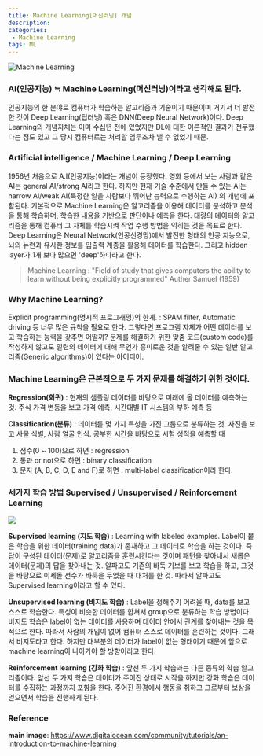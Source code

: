```yaml
---
title: Machine Learning[머신러닝] 개념
description:
categories:
 - Machine Learning
tags: ML
---
```


![](https://community-cdn-digitalocean-com.global.ssl.fastly.net/assets/tutorials/images/large/introduction-to-machine-learning_social.png "Machine Learning")

### AI(인공지능) ≒  Machine Learning(머신러닝)이라고 생각해도 된다. 
인공지능의 한 분야로 컴퓨터가 학습하는 알고리즘과 기술이기 때문이며 거기서 더 발전한 것이 Deep Learning(딥러닝) 혹은 DNN(Deep Neural Network)이다.
Deep Learning의 개념자체는 이미 수십년 전에 있었지만 DL에 대한 이론적인 결과가 전무했다는 점도 있고 그 당시 컴퓨터로는 처리할 엄두조차 낼 수 없었기 때문.

### Artificial intelligence / Machine Learning / Deep Learning
1956년 처음으로 A.I(인공지능)이라는 개념이 등장했다. 영화 등에서 보는 사람과 같은 AI는 general AI/strong AI라고 한다. 하지만 현재 기술 수준에서 만들 수 있는 AI는 narrow AI/weak AI(특정한 일을 사람보다 뛰어난 능력으로 수행하는 AI) 의 개념에 포함된다. 
기본적으로 Machine Learning은 알고리즘을 이용해 데이터를 분석하고 분석을 통해 학습하며, 학습한 내용을 기반으로 판단이나 예측을 한다. 대량의 데이터와 알고리즘을 통해 컴퓨터 그 자체를 학습시켜 작업 수행 방법을 익히는 것을 목표로 한다. 
Deep Learning은 Neural Network(인공신경망)에서 발전한 형태의 인공 지능으로, 뇌의 뉴런과 유사한 정보를 입출력 계층을 활용해 데이터를 학습한다. 그리고 hidden layer가 1개 보다 많으면 'deep'하다라고 한다. 

> Machine Learning : "Field of study that gives computers the ability to learn without being explicitly programmed" Auther Samuel (1959)

### Why Machine Learning? 
Explicit programming(명시적 프로그래밍)의 한계.  : SPAM filter, Automatic driving 등 너무 많은 규칙을 필요로 한다. 그렇다면 프로그램 자체가 어떤 데이터를 보고 학습하는 능력을 갖추면 어떨까?
문제를 해결하기 위한 맞춤 코드(custom code)를 작성하지 않고도 일련의 데이터에 대해 무언가 흥미로운 것을 알려줄 수 있는 일반 알고리즘(Generic algorithms)이 있다는 아이디어.

### Machine Learning은 근본적으로 두 가지 문제를 해결하기 위한 것이다. 
**Regression(회귀)** : 현재의 샘플링 데이터를 바탕으로 미래에 올 데이터를 예측하는 것. 주식 가격 변동을 보고 가격 예측, 시간대별 IT 시스템의 부하 예측 등

**Classification(분류)** : 데이터를 몇 가지 특성을 가진 그룹으로 분류하는 것. 사진을 보고 사물 식별, 사람 얼굴 인식.
공부한 시간을 바탕으로 시험 성적을 예측할 때 
1. 점수(0 ~ 100)으로 하면 : regression
2. 통과 or not으로 하면 : binary classification
3. 문자 (A, B, C, D, E and F)로 하면 : multi-label classification이라 한다.

### 세가지 학습 방법 Supervised / Unsupervised / Reinforcement Learning

![](http://solarisailab.com/wp-content/uploads/2017/06/supervsied_unsupervised_reinforcement.jpg)

**Supervised learning (지도 학습)** : Learning with labeled examples. Label이 붙은 학습을 위한 데이터(training data)가 존재하고 그 데이터로 학습을 하는 것이다. 즉 답이 구성된 데이터(문제)로 알고리즘을 훈련시킨다는 것이며 패턴을 찾아내서 새롭운 데이터(문제)의 답을 찾아내는 것.
알파고도 기존의 바둑 기보를 보고 학습을 하고, 그것을 바탕으로 이세돌 선수가 바둑을 두었을 때 대처를 한 것. 따라서 알파고도 Supervised learning이라고 할 수 있다.

**Unsupervised learning (비지도 학습)** : Label을 정해주기 어려울 때, data를 보고 스스로 학습한다. 특성이 비슷한 데이터를 합쳐서 group으로 분류하는 학습 방법이다. 비지도 학습은 label이 없는 데이터를 사용하며 데이터 안에서 관계를 찾아내는 것을 목적으로 한다. 따라서 사람의 개입이 없어 컴퓨터 스스로 데이터를 훈련하는 것이다. 그래서 비지도라고 한다. 하지만 대부분의 데이터가 label이 없는 형태이기 때문에 앞으로 machine learning이 나아가야 할 방향이라고 한다.

**Reinforcement learning (강화 학습)** : 앞선 두 가지 학습과는 다른 종류의 학습 알고리즘이다. 앞선 두 가지 학습은 데이터가 주어진 상태로 시작을 하지만 강화 학습은 데이터를 수집하는 과정까지 포함을 한다. 
주어진 환경에서 행동을 취하고 그로부터 보상을 얻으면서 학습을 진행하게 된다. 

### Reference
**main image**: https://www.digitalocean.com/community/tutorials/an-introduction-to-machine-learning

